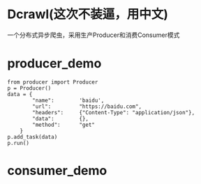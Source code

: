 # Dcrawl(这次不装逼，用中文)
一个分布式异步爬虫，采用生产Producer和消费Consumer模式

# producer_demo

    from producer import Producer
    p = Producer()
    data = {
            "name":        'baidu',                     
            "url":         "https://baidu.com",     
            "headers":     {"Content-Type": "application/json"},                         
            "data":        {},
            "method":      "get"                       
        }
    p.add_task(data)
    p.run()

# consumer_demo

